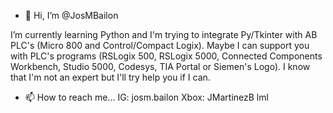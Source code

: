 - 👋 Hi, I’m @JosMBailon 

I’m currently learning Python and I'm trying to integrate Py/Tkinter with
AB PLC's (Micro 800 and Control/Compact Logix).
Maybe I can support you with PLC's programs (RSLogix 500, RSLogix 5000, Connected Components Workbench,
Studio 5000, Codesys, TIA Portal or Siemen's Logo).
I know that I'm not an expert but I'll try help you if I can.
  
- 📫 How to reach me...
  IG: josm.bailon
  Xbox: JMartinezB lml

<!---
JosMBailon/JosMBailon is a ✨ special ✨ repository because its `README.md` (this file) appears on your GitHub profile.
You can click the Preview link to take a look at your changes.
--->
